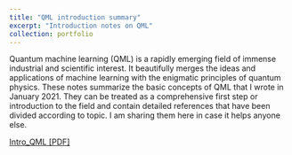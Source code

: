 ```yaml
---
title: "QML introduction summary"
excerpt: "Introduction notes on QML"
collection: portfolio
---
```


Quantum machine learning (QML) is a rapidly emerging field of immense industrial and scientific
interest. It beautifully merges the ideas and applications of machine learning with the enigmatic
principles of quantum physics. These notes summarize the basic concepts of QML that I wrote in January 2021.
They can be treated as a comprehensive first step or introduction to the field and contain detailed references
that have been divided according to topic. I am sharing them here in case it helps anyone else.


[Intro_QML [PDF]](http://AroosaIjaz.github.io/files/Intro_qml_website.pdf)
